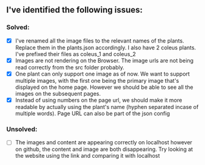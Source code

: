 ## I've identified the following issues:

### Solved:
- [x] I've renamed all the image files to the relevant names of the plants. Replace them in the plants.json accordingly. I also have 2 coleus plants. I've prefixed their files as coleus_1 and coleus_2
- [x] Images are not rendering on the Browser. The image urls are not being read correctly from the src folder probably.
- [x] One plant can only support one image as of now. We want to support multiple images, with the first one being the primary image that's displayed on the home page. However we should be able to see all the images on the subsequent pages.
- [x] Instead of using numbers on the page url, we should make it more readable by actually using the plant's name (hyphen separated incase of multiple words). Page URL can also be part of the json config 

### Unsolved:
- [ ] The images and content are appearing correctly on localhost however on github, the content and image are both disappearing. Try looking at the website using the link and comparing it with localhost